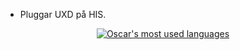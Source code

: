 <ul>
  <li>Pluggar UXD på HIS.</li>
</ul>
<div align="center">
  <a href="https://github.com/oscarpergler" align="center">
    <img align="center" src="https://github-readme-stats.vercel.app/api/top-langs/?username=Theatillander&theme=light&count_private=true&layout=compact" alt="Oscar's most used languages" />
  </a>
</div>
